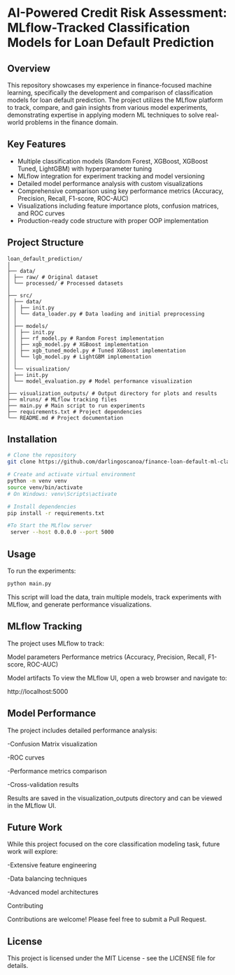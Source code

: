 # AI-Powered Credit Risk Assessment: MLflow-Tracked Classification Models for Loan Default Prediction

## Overview

This repository showcases my experience in finance-focused machine learning, specifically the development and comparison of classification models for loan default prediction. The project utilizes the MLflow platform to track, compare, and gain insights from various model experiments, demonstrating expertise in applying modern ML techniques to solve real-world problems in the finance domain.

## Key Features

- Multiple classification models (Random Forest, XGBoost, XGBoost Tuned, LightGBM) with hyperparameter tuning
- MLflow integration for experiment tracking and model versioning
- Detailed model performance analysis with custom visualizations
- Comprehensive comparison using key performance metrics (Accuracy, Precision, Recall, F1-score, ROC-AUC)
- Visualizations including feature importance plots, confusion matrices, and ROC curves
- Production-ready code structure with proper OOP implementation

## Project Structure
```
loan_default_prediction/
│
├── data/
│ ├── raw/ # Original dataset
│ └── processed/ # Processed datasets
│
├── src/
│ ├── data/
│ │ ├── init.py
│ │ └── data_loader.py # Data loading and initial preprocessing
│ │
│ ├── models/
│ │ ├── init.py
│ │ ├── rf_model.py # Random Forest implementation
│ │ ├── xgb_model.py # XGBoost implementation
│ │ ├── xgb_tuned_model.py # Tuned XGBoost implementation
│ │ └── lgb_model.py # LightGBM implementation
│ │
│ └── visualization/
│ ├── init.py
│ └── model_evaluation.py # Model performance visualization
│
├── visualization_outputs/ # Output directory for plots and results
├── mlruns/ # MLflow tracking files
├── main.py # Main script to run experiments
├── requirements.txt # Project dependencies
└── README.md # Project documentation
```
## Installation

```bash
# Clone the repository
git clone https://github.com/darlingoscanoa/finance-loan-default-ml-classification-mlflow.git

# Create and activate virtual environment
python -m venv venv
source venv/bin/activate
# On Windows: venv\Scripts\activate

# Install dependencies
pip install -r requirements.txt

#To Start the MLflow server
 server --host 0.0.0.0 --port 5000

```

## Usage
To run the experiments:
```bash
python main.py
```
This script will load the data, train multiple models, track experiments with MLflow, and generate performance visualizations.

## MLflow Tracking

The project uses MLflow to track:

Model parameters
Performance metrics (Accuracy, Precision, Recall, F1-score, ROC-AUC)

Model artifacts
To view the MLflow UI, open a web browser and navigate to:

http://localhost:5000

## Model Performance
The project includes detailed performance analysis:

-Confusion Matrix visualization

-ROC curves

-Performance metrics comparison

-Cross-validation results

Results are saved in the visualization_outputs directory and can be viewed in the MLflow UI.

## Future Work

While this project focused on the core classification modeling task, future work will explore:

-Extensive feature engineering

-Data balancing techniques

-Advanced model architectures

Contributing

Contributions are welcome! Please feel free to submit a Pull Request.

## License
This project is licensed under the MIT License - see the LICENSE file for details.
